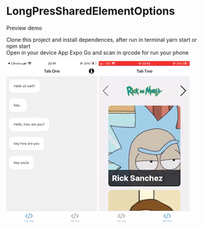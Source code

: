 ﻿# LongPresSharedElementOptions

Preview demo
</br>

Clone this project and install dependences, after run in terminal yarn start or npm start
</br>
Open in your device App Expo Go and scan in qrcode for run your phone

![alt text](https://github.com/MateusArenas/LongPresSharedElementOptions/blob/main/peekandpush.gif "Logo Title Text 1")
![alt text](https://github.com/MateusArenas/LongPresSharedElementOptions/blob/main/sharedelement.gif "Logo Title Text 1")
